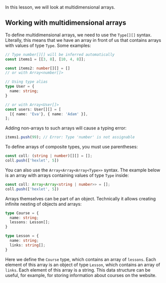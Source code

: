 
In this lesson, we will look at multidimensional arrays.

## Working with multidimensional arrays

To define multidimensional arrays, we need to use the `Type[][]` syntax. Literally, this means that we have an array in front of us that contains arrays with values of type `Type`. Some examples:

```typescript
// Type number[][] will be inferred automatically
const items1 = [[3, 8], [10, 4, 8]];

const items2: number[][] = []
// or with Array<number[]>

// Using type alias
type User = {
  name: string;
}

// or with Array<User[]>
const users: User[][] = [
  [{ name: 'Eva'}, { name: 'Adam' }],
];
```

Adding non-arrays to such arrays will cause a typing error:

```typescript
items1.push(99); // Error: Type 'number' is not assignable
```

To define arrays of composite types, you must use parentheses:

```typescript
const coll: (string | number)[][] = [];
coll.push(['hexlet', 5])
```

You can also use the `Array<Array<Array<Type>>` syntax. The example below is an array with arrays containing values of type `Type` inside:

```typescript
const coll: Array<Array<string | number>> = [];
coll.push(['hexlet', 5])
```

Arrays themselves can be part of an object. Technically it allows creating infinite nesting of objects and arrays:

```typescript
type Course = {
  name: string;
  lessons: Lesson[];
}

type Lesson = {
  name: string;
  links: string[];
}
```

Here we define the `Course` type, which contains an array of `lessons`. Each element of this array is an object of type `Lesson`, which contains an array of `links`. Each element of this array is a string. This data structure can be useful, for example, for storing information about courses on the website.

